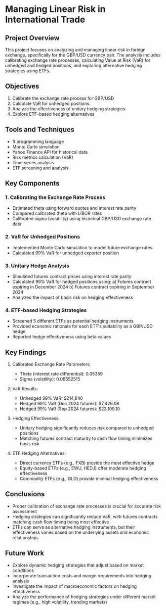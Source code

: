 # Managing Linear Risk in International Trade

## Project Overview
This project focuses on analyzing and managing linear risk in foreign exchange, specifically for the GBP/USD currency pair. The analysis includes calibrating exchange rate processes, calculating Value at Risk (VaR) for unhedged and hedged positions, and exploring alternative hedging strategies using ETFs.

## Objectives
1. Calibrate the exchange rate process for GBP/USD
2. Calculate VaR for unhedged positions
3. Analyze the effectiveness of unitary hedging strategies
4. Explore ETF-based hedging alternatives

## Tools and Techniques
- R programming language
- Monte Carlo simulation
- Yahoo Finance API for historical data
- Risk metrics calculation (VaR)
- Time series analysis
- ETF screening and analysis

## Key Components

### 1. Calibrating the Exchange Rate Process
- Estimated theta using forward quotes and interest rate parity
- Compared calibrated theta with LIBOR rates
- Calibrated sigma (volatility) using historical GBP/USD exchange rate data

### 2. VaR for Unhedged Positions
- Implemented Monte Carlo simulation to model future exchange rates
- Calculated 99% VaR for unhedged exporter position

### 3. Unitary Hedge Analysis
- Simulated futures contract prices using interest rate parity
- Calculated 99% VaR for hedged positions using:
  a) Futures contract expiring in December 2024
  b) Futures contract expiring in September 2024
- Analyzed the impact of basis risk on hedging effectiveness

### 4. ETF-based Hedging Strategies
- Screened 5 different ETFs as potential hedging instruments
- Provided economic rationale for each ETF's suitability as a GBP/USD hedge
- Reported hedge effectiveness using beta values

## Key Findings

1. Calibrated Exchange Rate Parameters:
   - Theta (interest rate differential): 0.05359
   - Sigma (volatility): 0.08552515

2. VaR Results:
   - Unhedged 99% VaR: $214,840
   - Hedged 99% VaR (Dec 2024 futures): $7,426.08
   - Hedged 99% VaR (Sep 2024 futures): $23,109.10

3. Hedging Effectiveness:
   - Unitary hedging significantly reduces risk compared to unhedged positions
   - Matching futures contract maturity to cash flow timing minimizes basis risk

4. ETF Hedging Alternatives:
   - Direct currency ETFs (e.g., FXB) provide the most effective hedge
   - Equity-based ETFs (e.g., EWU, HEDJ) offer moderate hedging effectiveness
   - Commodity ETFs (e.g., GLD) provide minimal hedging effectiveness

## Conclusions
- Proper calibration of exchange rate processes is crucial for accurate risk assessment
- Hedging strategies can significantly reduce VaR, with futures contracts matching cash flow timing being most effective
- ETFs can serve as alternative hedging instruments, but their effectiveness varies based on the underlying assets and economic relationships

## Future Work
- Explore dynamic hedging strategies that adjust based on market conditions
- Incorporate transaction costs and margin requirements into hedging analysis
- Investigate the impact of macroeconomic factors on hedging effectiveness
- Analyze the performance of hedging strategies under different market regimes (e.g., high volatility, trending markets)
